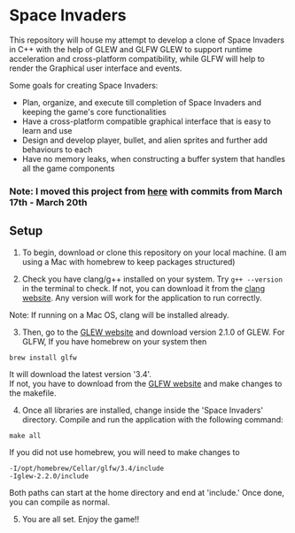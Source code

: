 # Space Invaders
This repository will house my attempt to develop a clone of Space Invaders in C++ with the help of GLEW and GLFW
GLEW to support runtime acceleration and cross-platform compatibility, while GLFW will help to render the Graphical user interface and events.

Some goals for creating Space Invaders:
- Plan, organize, and execute till completion of Space Invaders and keeping the game's core functionalities
- Have a cross-platform compatible graphical interface that is easy to learn and use
- Design and develop player, bullet, and alien sprites and further add behaviours to each
- Have no memory leaks, when constructing a buffer system that handles all the game components

### Note: I moved this project from [here](https://github.com/Edison-Wei/Pong) with commits from March 17th - March 20th

## Setup
1. To begin, download or clone this repository on your local machine. (I am using a Mac with homebrew to keep packages structured)

2. Check you have clang/g++ installed on your system. Try ``` g++ --version ``` in the terminal to check.
If not, you can download it from the [clang website](https://releases.llvm.org/download.html). Any version will work for the application to run correctly.

 Note: If running on a Mac OS, clang will be installed already.

3. Then, go to the [GLEW website](https://glew.sourceforge.net/) and download version 2.1.0 of GLEW.
For GLFW, If you have homebrew on your system then
 ```command
 brew install glfw
 ```
 It will download the latest version '3.4'.\
 If not, you have to download from the [GLFW website](https://www.glfw.org/download) and make changes to the makefile.

4. Once all libraries are installed, change inside the 'Space Invaders' directory. Compile and run the application with the following command:
 ```
 make all
 ```

 If you did not use homebrew, you will need to make changes to
 ``` 
 -I/opt/homebrew/Cellar/glfw/3.4/include 
 -Iglew-2.2.0/include
 ```
 Both paths can start at the home directory and end at 'include.' Once done, you can compile as normal.

5. You are all set. Enjoy the game!!